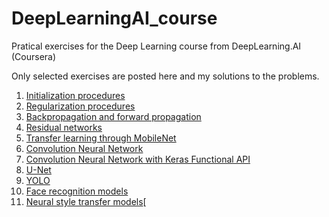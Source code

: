 # DeepLearningAI_course
Pratical exercises for the Deep Learning course from DeepLearning.AI (Coursera)

Only selected exercises are posted here and my solutions to the problems.

1. [Initialization procedures](https://github.com/anagigoncalves/DeepLearningAI_course/blob/main/initialization.py)
2. [Regularization procedures](https://github.com/anagigoncalves/DeepLearningAI_course/blob/main/regularization.py)
3. [Backpropagation and forward propagation](https://github.com/anagigoncalves/DeepLearningAI_course/blob/main/gradient_testing.py)
4. [Residual networks](https://github.com/anagigoncalves/DeepLearningAI_course/blob/main/residual_networks.py)
5. [Transfer learning through MobileNet](https://github.com/anagigoncalves/DeepLearningAI_course/blob/main/transfer_learning_mobilenet.py)
6. [Convolution Neural Network](https://github.com/anagigoncalves/DeepLearningAI_course/blob/main/convnet.py)
7. [Convolution Neural Network with Keras Functional API](https://github.com/anagigoncalves/DeepLearningAI_course/blob/main/convnet_functionalapi.py)
8. [U-Net](https://github.com/anagigoncalves/DeepLearningAI_course/blob/main/unet.py)
9. [YOLO](https://github.com/anagigoncalves/DeepLearningAI_course/blob/main/yolo.py)
10. [Face recognition models](https://github.com/anagigoncalves/DeepLearningAI_course/blob/main/face_recognition.py)
11. [Neural style transfer models](https://github.com/anagigoncalves/DeepLearningAI_course/blob/main/neural_style_transfer.py)[
